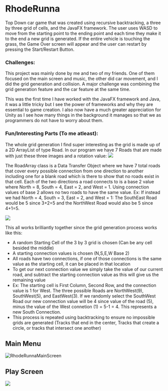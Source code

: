 # RhodeRunna
Top Down car game that was created using recursive backtracking, a three by three grid of cells, and the JavaFX framework. The user uses WASD to move from the starting point to the ending point and each time they make it to the end a new grid is generated. If the entire vehicle is touching the grass, the Game Over screen will appear and the user can restart by pressing the Start/Restart Button.

### Challenges:
This project was mainly done by me and two of my friends. One of them focused on the main screen and music, the other did car movement, and I did the grid generation and collision. A major challenge was combining the grid generation feature and the car feature at the same time. 

This was the first time I have worked with the JavaFX framework and Java, it was a little tricky but I see the power of frameworks and why they are essential to game creation. I also now have a much greater appreciation for Unity as I see how many things in the background it manages so that we as programmers do not have to worry about them. 

### Fun/Interesting Parts (To me atleast):
The whole grid generation I find super interesting as the grid is made up of a 2D ArrayList of type Road. In our program we have 7 Roads that are made with just these three images and a rotation value:
![](https://cdn.discordapp.com/attachments/768196064276119582/1106240333282558013/image.png)

The RoadArray class is a Data Transfer Object where we have 7 total roads that cover every possible connection from one direction to another including one for a blank road which is there to show that no roads exist in that cell. Each of the two directions a road connects to is a base 2 value where North = 8, South = 4, East = 2, and West = 1. Using connection values of base 2 allows no two roads to have the same value. Ex: If instead we had North = 4, South = 3, East = 2, and West = 1:  The SouthEast Road would be 5 since 3+2=5 and the NorthWest Road would also be 5 since 4+1=5.

![](https://cdn.discordapp.com/attachments/768196064276119582/1106239551170691113/image.png)

This all works brilliantly together since the grid generation process works like this:
- A random Starting Cell of the 3 by 3 grid is chosen (Can be any cell besided the middle)
- A starting connection values is chosen (N,S,E,W Base 2) 
- All roads have two connections, if one of those connections is the same value as the starting cell, it can be placed in that location
- To get our next connection value we simply take the value of our current road, and subtract the starting connection value as this will give us the remaining value
- Ex: The starting cell is First Column, Second Row, and the connection value is 1 for West.  The three possible Roads are NorthWest(9), SouthWest(5), and EastWest(3). If we randomly select the SouthWest Road our new connection value will be 4 since value of the road (5), minus the value of the West connetion (1) = 5-1 = 4. This represents a new South Connection.
- This process is repeated using backtracking to ensure no impossible grids are generated (Tracks that end in the center, Tracks that create a circle, or tracks that intersect one another)


## Main Menu
![RhodeRunnaMainScreen](https://github.com/cyrcaleb/RhodeRunna/assets/90429575/c8c66acb-2c7c-4fa4-8aff-3c53cca1d355)


## Play Screen
![](https://cdn.discordapp.com/attachments/768196064276119582/1106235333395361933/image.png)
